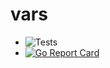 # vars

- ![Tests](https://github.com/howi-lib/vars/workflows/Tests/badge.svg)
- [![Go Report Card](https://goreportcard.com/badge/github.com/howi-lib/vars)](https://goreportcard.com/report/github.com/howi-lib/vars)
